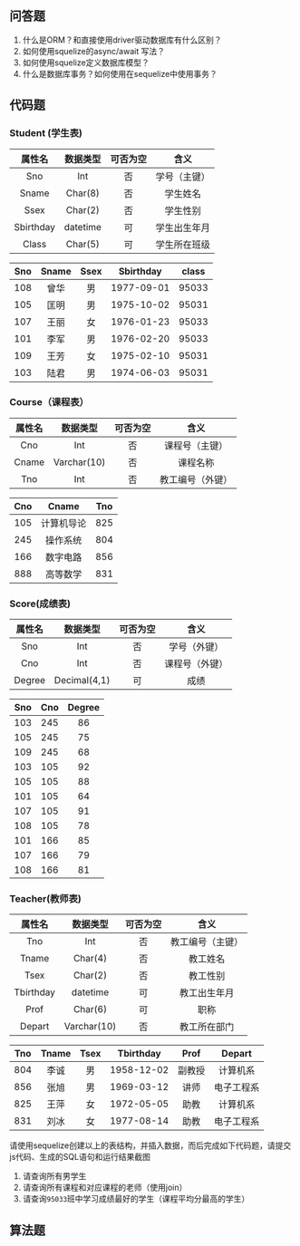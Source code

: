 ## 问答题

1. 什么是ORM？和直接使用driver驱动数据库有什么区别？
2. 如何使用squelize的async/await 写法？
3. 如何使用squelize定义数据库模型？
4. 什么是数据库事务？如何使用在sequelize中使用事务？

## 代码题

### Student (学生表)

|  属性名   | 数据类型 | 可否为空 |     含义     |
| :-------: | :------: | :------: | :----------: |
|    Sno    |   Int    |    否    | 学号（主键） |
|   Sname   | Char(8)  |    否    |   学生姓名   |
|   Ssex    | Char(2)  |    否    |   学生性别   |
| Sbirthday | datetime |    可    | 学生出生年月 |
|   Class   | Char(5)  |    可    | 学生所在班级 |

| Sno  | Sname | Ssex | Sbirthday  | class |
| :--: | :---: | :--: | :--------: | :---: |
| 108  | 曾华  |  男  | 1977-09-01 | 95033 |
| 105  | 匡明  |  男  | 1975-10-02 | 95031 |
| 107  | 王丽  |  女  | 1976-01-23 | 95033 |
| 101  | 李军  |  男  | 1976-02-20 | 95033 |
| 109  | 王芳  |  女  | 1975-02-10 | 95031 |
| 103  | 陆君  |  男  | 1974-06-03 | 95031 |

### Course（课程表）

| 属性名 |  数据类型   | 可否为空 |       含义       |
| :----: | :---------: | :------: | :--------------: |
|  Cno   |     Int     |    否    |  课程号（主键）  |
| Cname  | Varchar(10) |    否    |     课程名称     |
|  Tno   |     Int     |    否    | 教工编号（外键） |

| Cno  |   Cname    | Tno  |
| :--: | :--------: | :--: |
| 105  | 计算机导论 | 825  |
| 245  |  操作系统  | 804  |
| 166  |  数字电路  | 856  |
| 888  |  高等数学  | 831  |

### Score(成绩表)

| 属性名 |   数据类型   | 可否为空 |      含义      |
| :----: | :----------: | :------: | :------------: |
|  Sno   |     Int      |    否    |  学号（外键）  |
|  Cno   |     Int      |    否    | 课程号（外键） |
| Degree | Decimal(4,1) |    可    |      成绩      |

| Sno  | Cno  | Degree |
| :--: | :--: | :----: |
| 103  | 245  |   86   |
| 105  | 245  |   75   |
| 109  | 245  |   68   |
| 103  | 105  |   92   |
| 105  | 105  |   88   |
| 101  | 105  |   64   |
| 107  | 105  |   91   |
| 108  | 105  |   78   |
| 101  | 166  |   85   |
| 107  | 166  |   79   |
| 108  | 166  |   81   |

### Teacher(教师表)

|  属性名   |  数据类型   | 可否为空 |       含义       |
| :-------: | :---------: | :------: | :--------------: |
|    Tno    |     Int     |    否    | 教工编号（主键） |
|   Tname   |   Char(4)   |    否    |     教工姓名     |
|   Tsex    |   Char(2)   |    否    |     教工性别     |
| Tbirthday |  datetime   |    可    |   教工出生年月   |
|   Prof    |   Char(6)   |    可    |       职称       |
|  Depart   | Varchar(10) |    否    |   教工所在部门   |

| Tno  | Tname | Tsex | Tbirthday  |  Prof  |   Depart   |
| :--: | :---: | :--: | :--------: | :----: | :--------: |
| 804  | 李诚  |  男  | 1958-12-02 | 副教授 |  计算机系  |
| 856  | 张旭  |  男  | 1969-03-12 |  讲师  | 电子工程系 |
| 825  | 王萍  |  女  | 1972-05-05 |  助教  |  计算机系  |
| 831  | 刘冰  |  女  | 1977-08-14 |  助教  | 电子工程系 |

请使用sequelize创建以上的表结构，并插入数据，而后完成如下代码题，请提交js代码、生成的SQL语句和运行结果截图

1. 请查询所有男学生
2. 请查询所有课程和对应课程的老师（使用join）
3. 请查询`95033`班中学习成绩最好的学生（课程平均分最高的学生）

## 算法题

